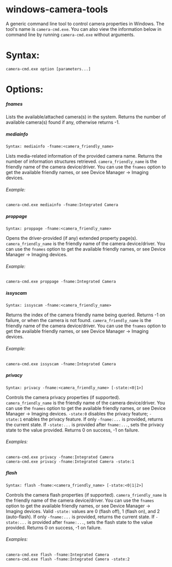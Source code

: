 # windows-camera-tools
A generic command line tool to control camera properties in Windows. The tool's name is `camera-cmd.exe`. You can also view the information below in command line by running `camera-cmd.exe` without arguments.

# Syntax:
```
camera-cmd.exe option [parameters...]
```
# Options:
##### fnames
Lists the available/attached camera(s) in the system. Returns the number of available camera(s) found if any, otherwise returns -1.

##### mediainfo
`Syntax: mediainfo -fname:<camera_friendly_name>`

Lists media-related information of the provided camera name. Returns the number of information structures retrieved. `camera_friendly_name` is the friendly name of the camera device/driver. You can use the `fnames` option to get the available friendly names, or see Device Manager -> Imaging devices.
###### Example:
`camera-cmd.exe mediainfo -fname:Integrated Camera`

##### proppage
`Syntax: proppage -fname:<camera_friendly_name>`

Opens the driver-provided (if any) extended property page(s). `camera_friendly_name` is the friendly name of the camera device/driver. You can use the `fnames` option to get the available friendly names, or see Device Manager -> Imaging devices.
###### Example:
`camera-cmd.exe proppage -fname:Integrated Camera`

##### issyscam
`Syntax: issyscam -fname:<camera_friendly_name>`

Returns the index of the camera friendly name being queried. Returns -1 on failure, or when the camera is not found. `camera_friendly_name` is the friendly name of the camera device/driver. You can use the `fnames` option to get the available friendly names, or see Device Manager -> Imaging devices.
###### Example:
`camera-cmd.exe issyscam -fname:Integrated Camera`

##### privacy
`Syntax: privacy -fname:<camera_friendly_name> [-state:<0|1>]`

Controls the camera privacy properties (if supported). `camera_friendly_name` is the friendly name of the camera device/driver. You can use the `fnames` option to get the available friendly names, or see Device Manager -> Imaging devices. `-state:0` disables the privacy feature; `-state:1` enables the privacy feature. If only `-fname:...` is provided, returns the current state. If `-state:...` is provided after `fname:...`, sets the privacy state to the value provided. Returns 0 on success, -1 on failure.
###### Examples:
```
camera-cmd.exe privacy -fname:Integrated Camera
camera-cmd.exe privacy -fname:Integrated Camera -state:1
```
##### flash
`Syntax: flash -fname:<camera_friendly_name> [-state:<0|1|2>]`

Controls the camera flash properties (if supported). `camera_friendly_name` is the friendly name of the camera device/driver. You can use the `fnames` option to get the available friendly names, or see Device Manager -> Imaging devices. Valid `-state:` values are 0 (flash off), 1 (flash on), and 2 (auto-flash). If only `-fname:...` is provided, returns the current state. If `-state:...` is provided after `fname:...`, sets the flash state to the value provided. Returns 0 on success, -1 on failure.
###### Examples:
```
camera-cmd.exe flash -fname:Integrated Camera
camera-cmd.exe flash -fname:Integrated Camera -state:2
```
